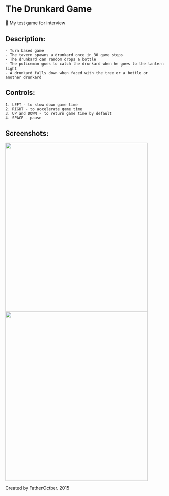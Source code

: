 # The Drunkard Game
:beers: My test game for interview

## Description:
	- Turn based game
	- The tavern spawns a drunkard once in 30 game steps
	- The drunkard can random drops a bottle
	- The policeman goes to catch the drunkard when he goes to the lantern light
	- A drunkard falls down when faced with the tree or a bottle or another drunkard

## Controls:
	1. LEFT - to slow down game time
	2. RIGHT - to accelerate game time
	3. UP and DOWN - to return game time by default
	4. SPACE - pause

## Screenshots:
<img src="https://cloud.githubusercontent.com/assets/15640326/21742304/e4db9f4a-d4fc-11e6-9299-38c14d31aa89.png" width="450" height="533">
<img src="https://cloud.githubusercontent.com/assets/15640326/21742310/02d4911e-d4fd-11e6-92d8-3a73e3966998.png" width="450" height="533">

Created by FatherOctber. 2015
